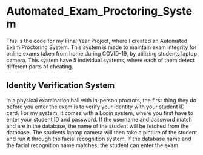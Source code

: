# Automated_Exam_Proctoring_System
This is the code for my Final Year Project, where I created an Automated Exam Proctoring System. This system is made to maintain exam integrity for online exams taken from home during COVID-19, by utilizing students laptop camera. This system have 5 individual systems, where each of them detect different parts of cheating.

## Identity Verification System
In a physical examination hall with in-person proctors, the first thing they do before you enter the exam is to verify your identity with your student ID card. For my system, it comes with a Login system, where you first have to enter your student ID and password. If the username and password match and are in the database, the name of the student will be fetched from the database. The students laptop camera will then take a picture of the student and run it through the facial recognition system. If the database name and the facial recognition name matches, the student can enter the exam. 
